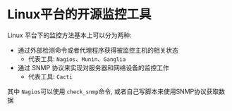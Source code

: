 # Linux平台的开源监控工具 


Linux 平台下的监控方法基本上可以分为两种:
+ 通过外部检测命令或者代理程序获得被监控主机的相关状态
    + 代表工具: `Nagios`、`Munin`、`Ganglia`
+ 通过 SNMP 协议来实现对服务器和网络设备的监控工作
    + 代表工具: `Cacti`

其中 `Nagios`可以使用 `check_snmp`命令, 或者自己写脚本来使用SNMP协议获取数据
